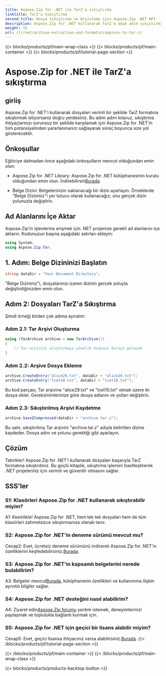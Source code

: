 ```yaml
---
title: Aspose.Zip for .NET ile TarZ'a sıkıştırma
linktitle: TarZ'a Sıkıştırma
second_title: Dosya Sıkıştırma ve Arşivleme için Aspose.Zip .NET API
description: Aspose.Zip for .NET kullanarak TarZ'a adım adım sıkıştırmayı keşfedin. .NET projeleriniz için verimli dosya işleme.
weight: 15
url: /tr/net/archive-extraction-and-formats/compress-to-tar-z/
---
```


{{< blocks/products/pf/main-wrap-class >}}
{{< blocks/products/pf/main-container >}}
{{< blocks/products/pf/tutorial-page-section >}}

# Aspose.Zip for .NET ile TarZ'a sıkıştırma

## giriiş

Aspose.Zip for .NET'i kullanarak dosyaları verimli bir şekilde TarZ formatına sıkıştırmak istiyorsanız doğru yerdesiniz. Bu adım adım kılavuz, sıkıştırma ihtiyaçlarınızı sorunsuz bir şekilde karşılamak için Aspose.Zip for .NET'in tüm potansiyelinden yararlanmanızı sağlayarak süreç boyunca size yol gösterecektir.

## Önkoşullar

Eğiticiye dalmadan önce aşağıdaki önkoşulların mevcut olduğundan emin olun:

-  Aspose.Zip for .NET Library: Aspose.Zip for .NET kütüphanesinin kurulu olduğundan emin olun. İndirebilirsin[Burada](https://releases.aspose.com/zip/net/).

- Belge Dizini: Belgelerinizin saklanacağı bir dizin ayarlayın. Örneklerde "Belge Dizininiz"i yer tutucu olarak kullanacağız; onu gerçek dizin yolunuzla değiştirin.

## Ad Alanlarını İçe Aktar

Aspose.Zip'in işlevlerine erişmek için .NET projenize gerekli ad alanlarını içe aktarın. Kodunuzun başına aşağıdaki satırları ekleyin:

```csharp
using System;
using Aspose.Zip.Tar;
```

## 1. Adım: Belge Dizininizi Başlatın

```csharp
string dataDir = "Your Document Directory";
```

"Belge Dizininiz"i, dosyalarınızı içeren dizinin gerçek yoluyla değiştirdiğinizden emin olun.

## Adım 2: Dosyaları TarZ'a Sıkıştırma

Şimdi örneği birden çok adıma ayıralım:

### Adım 2.1: Tar Arşivi Oluşturma

```csharp
using (TarArchive archive = new TarArchive())
{
    // Tar arşivini oluşturmaya yönelik kodunuz buraya gelecek
}
```

### Adım 2.2: Arşive Dosya Ekleme

```csharp
archive.CreateEntry("alice29.txt", dataDir + "alice29.txt");
archive.CreateEntry("lcet10.txt", dataDir + "lcet10.txt");
```

Bu kod parçası, Tar arşivine "alice29.txt" ve "lcet10.txt" olmak üzere iki dosya ekler. Gereksinimlerinize göre dosya adlarını ve yolları değiştirin.

### Adım 2.3: Sıkıştırılmış Arşivi Kaydetme

```csharp
archive.SaveZCompressed(dataDir + "archive.tar.z");
```

Bu satır, sıkıştırılmış Tar arşivini "archive.tar.z" adıyla belirtilen dizine kaydeder. Dosya adını ve yolunu gerektiği gibi ayarlayın.

## Çözüm

Tebrikler! Aspose.Zip for .NET'i kullanarak dosyaları başarıyla TarZ formatına sıkıştırdınız. Bu güçlü kitaplık, sıkıştırma işlemini basitleştirerek .NET projeleriniz için verimli ve güvenilir olmasını sağlar.

## SSS'ler

### S1: Klasörleri Aspose.Zip for .NET kullanarak sıkıştırabilir miyim?

A1: Kesinlikle! Aspose.Zip for .NET, hem tek tek dosyaları hem de tüm klasörleri zahmetsizce sıkıştırmanıza olanak tanır.

### S2: Aspose.Zip for .NET'in deneme sürümü mevcut mu?

 Cevap2: Evet, ücretsiz deneme sürümünü indirerek Aspose.Zip for .NET'in özelliklerini keşfedebilirsiniz.[Burada](https://releases.aspose.com/).

### S3: Aspose.Zip for .NET'in kapsamlı belgelerini nerede bulabilirim?

 A3: Belgeler mevcut[Burada](https://reference.aspose.com/zip/net/), kütüphanenin özellikleri ve kullanımına ilişkin ayrıntılı bilgiler sağlar.

### S4: Aspose.Zip for .NET desteğini nasıl alabilirim?

 A4: Ziyaret edin[Aspose.Zip forumu](https://forum.aspose.com/c/zip/37) yardım istemek, deneyimlerinizi paylaşmak ve toplulukla bağlantı kurmak için.

### S5: Aspose.Zip for .NET için geçici bir lisans alabilir miyim?

Cevap5: Evet, geçici lisansa ihtiyacınız varsa alabilirsiniz.[Burada](https://purchase.aspose.com/temporary-license/).
{{< /blocks/products/pf/tutorial-page-section >}}

{{< /blocks/products/pf/main-container >}}
{{< /blocks/products/pf/main-wrap-class >}}

{{< blocks/products/products-backtop-button >}}
